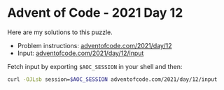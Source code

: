 # Advent of Code - 2021 Day 12
Here are my solutions to this puzzle.

* Problem instructions: [adventofcode.com/2021/day/12](https://adventofcode.com/2021/day/12)
* Input: [adventofcode.com/2021/day/12/input](https://adventofcode.com/2021/day/12/input)

Fetch input by exporting `$AOC_SESSION` in your shell and then:
```bash
curl -OJLsb session=$AOC_SESSION adventofcode.com/2021/day/12/input
```
